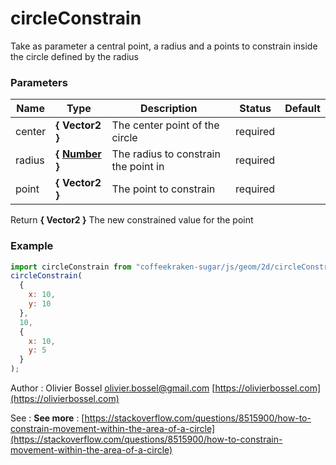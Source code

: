 # circleConstrain

Take as parameter a central point, a radius and a points to constrain inside the circle defined by the radius

### Parameters

| Name   | Type                                                                                                   | Description                          | Status   | Default |
| ------ | ------------------------------------------------------------------------------------------------------ | ------------------------------------ | -------- | ------- |
| center | **{ Vector2 }**                                                                                        | The center point of the circle       | required |
| radius | **{ [Number](https://developer.mozilla.org/fr/docs/Web/JavaScript/Reference/Objets_globaux/Number) }** | The radius to constrain the point in | required |
| point  | **{ Vector2 }**                                                                                        | The point to constrain               | required |

Return **{ Vector2 }** The new constrained value for the point

### Example

```js
import circleConstrain from "coffeekraken-sugar/js/geom/2d/circleConstrain";
circleConstrain(
  {
    x: 10,
    y: 10
  },
  10,
  {
    x: 10,
    y: 5
  }
);
```

Author : Olivier Bossel [olivier.bossel@gmail.com](mailto:olivier.bossel@gmail.com) [https://olivierbossel.com](https://olivierbossel.com)

See : **See more** : [https://stackoverflow.com/questions/8515900/how-to-constrain-movement-within-the-area-of-a-circle](https://stackoverflow.com/questions/8515900/how-to-constrain-movement-within-the-area-of-a-circle)
